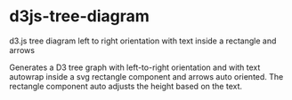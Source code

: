 # d3js-tree-diagram
d3.js tree diagram left to right orientation with text inside a rectangle and arrows

Generates a D3 tree graph with left-to-right orientation and with text autowrap inside a svg rectangle component 
and arrows auto oriented. The rectangle component auto adjusts the height based on the text.
